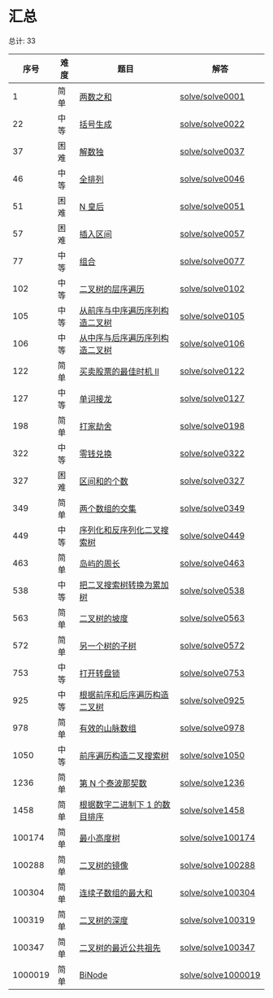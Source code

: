 # 汇总

<!--- table -->

总计: 33

| 序号    | 难度 | 题目                                                                                                                           | 解答                                        |
| ------- | ---- | ------------------------------------------------------------------------------------------------------------------------------ | ------------------------------------------- |
| 1       | 简单 | [两数之和](https://leetcode-cn.com/problems/two-sum)                                                                           | [solve/solve0001](../solve/solve0001)       |
| 22      | 中等 | [括号生成](https://leetcode-cn.com/problems/generate-parentheses/)                                                             | [solve/solve0022](../solve/solve0022)       |
| 37      | 困难 | [解数独](https://leetcode-cn.com/problems/sudoku-solver/)                                                                      | [solve/solve0037](../solve/solve0037)       |
| 46      | 中等 | [全排列](https://leetcode-cn.com/problems/permutations/)                                                                       | [solve/solve0046](../solve/solve0046)       |
| 51      | 困难 | [N 皇后](https://leetcode-cn.com/problems/n-queens/)                                                                           | [solve/solve0051](../solve/solve0051)       |
| 57      | 困难 | [插入区间](https://leetcode-cn.com/problems/insert-interval/)                                                                  | [solve/solve0057](../solve/solve0057)       |
| 77      | 中等 | [组合](https://leetcode-cn.com/problems/combinations/)                                                                         | [solve/solve0077](../solve/solve0077)       |
| 102     | 中等 | [二叉树的层序遍历](https://leetcode-cn.com/problems/binary-tree-level-order-traversal/)                                        | [solve/solve0102](../solve/solve0102)       |
| 105     | 中等 | [从前序与中序遍历序列构造二叉树](https://leetcode-cn.com/problems/construct-binary-tree-from-preorder-and-inorder-traversal/)  | [solve/solve0105](../solve/solve0105)       |
| 106     | 中等 | [从中序与后序遍历序列构造二叉树](https://leetcode-cn.com/problems/construct-binary-tree-from-inorder-and-postorder-traversal/) | [solve/solve0106](../solve/solve0106)       |
| 122     | 简单 | [买卖股票的最佳时机 II](https://leetcode-cn.com/problems/best-time-to-buy-and-sell-stock-ii/)                                  | [solve/solve0122](../solve/solve0122)       |
| 127     | 中等 | [单词接龙](https://leetcode-cn.com/problems/word-ladder/)                                                                      | [solve/solve0127](../solve/solve0127)       |
| 198     | 简单 | [打家劫舍](https://leetcode-cn.com/problems/house-robber/)                                                                     | [solve/solve0198](../solve/solve0198)       |
| 322     | 中等 | [零钱兑换](https://leetcode-cn.com/problems/coin-change/)                                                                      | [solve/solve0322](../solve/solve0322)       |
| 327     | 困难 | [区间和的个数](https://leetcode-cn.com/problems/count-of-range-sum/)                                                           | [solve/solve0327](../solve/solve0327)       |
| 349     | 简单 | [两个数组的交集](https://leetcode-cn.com/problems/intersection-of-two-arrays/)                                                 | [solve/solve0349](../solve/solve0349)       |
| 449     | 中等 | [序列化和反序列化二叉搜索树](https://leetcode-cn.com/problems/serialize-and-deserialize-bst/)                                  | [solve/solve0449](../solve/solve0449)       |
| 463     | 简单 | [岛屿的周长](https://leetcode-cn.com/problems/island-perimeter)                                                                | [solve/solve0463](../solve/solve0463)       |
| 538     | 中等 | [把二叉搜索树转换为累加树](https://leetcode-cn.com/problems/convert-bst-to-greater-tree)                                       | [solve/solve0538](../solve/solve0538)       |
| 563     | 简单 | [二叉树的坡度](https://leetcode-cn.com/problems/binary-tree-tilt)                                                              | [solve/solve0563](../solve/solve0563)       |
| 572     | 简单 | [另一个树的子树](https://leetcode-cn.com/problems/subtree-of-another-tree)                                                     | [solve/solve0572](../solve/solve0572)       |
| 753     | 中等 | [打开转盘锁](https://leetcode-cn.com/problems/open-the-lock/)                                                                  | [solve/solve0753](../solve/solve0753)       |
| 925     | 中等 | [根据前序和后序遍历构造二叉树](https://leetcode-cn.com/problems/construct-binary-tree-from-preorder-and-postorder-traversal/)  | [solve/solve0925](../solve/solve0925)       |
| 978     | 简单 | [有效的山脉数组](https://leetcode-cn.com/problems/valid-mountain-array/)                                                       | [solve/solve0978](../solve/solve0978)       |
| 1050    | 中等 | [前序遍历构造二叉搜索树](https://leetcode-cn.com/problems/construct-binary-search-tree-from-preorder-traversal/)               | [solve/solve1050](../solve/solve1050)       |
| 1236    | 简单 | [第 N 个泰波那契数](https://leetcode-cn.com/problems/n-th-tribonacci-number/)                                                  | [solve/solve1236](../solve/solve1236)       |
| 1458    | 简单 | [根据数字二进制下 1 的数目排序](https://leetcode-cn.com/problems/sort-integers-by-the-number-of-1-bits/)                       | [solve/solve1458](../solve/solve1458)       |
| 100174  | 简单 | [最小高度树](https://leetcode-cn.com/problems/minimum-height-tree-lcci/)                                                       | [solve/solve100174](../solve/solve100174)   |
| 100288  | 简单 | [二叉树的镜像](https://leetcode-cn.com/problems/er-cha-shu-de-jing-xiang-lcof/)                                                | [solve/solve100288](../solve/solve100288)   |
| 100304  | 简单 | [连续子数组的最大和](https://leetcode-cn.com/problems/lian-xu-zi-shu-zu-de-zui-da-he-lcof/)                                    | [solve/solve100304](../solve/solve100304)   |
| 100319  | 简单 | [二叉树的深度](https://leetcode-cn.com/problems/er-cha-shu-de-shen-du-lcof/)                                                   | [solve/solve100319](../solve/solve100319)   |
| 100347  | 简单 | [二叉树的最近公共祖先](https://leetcode-cn.com/problems/er-cha-shu-de-zui-jin-gong-gong-zu-xian-lcof/)                         | [solve/solve100347](../solve/solve100347)   |
| 1000019 | 简单 | [BiNode](https://leetcode-cn.com/problems/binode-lcci/)                                                                        | [solve/solve1000019](../solve/solve1000019) |
